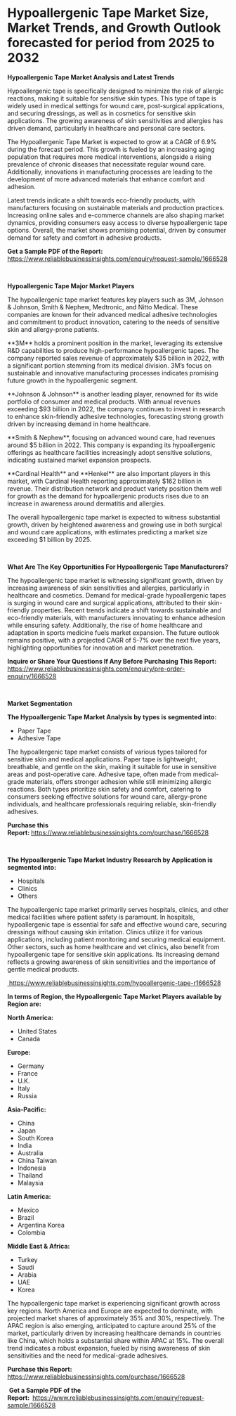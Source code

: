 <p><h1>Hypoallergenic Tape Market Size, Market Trends, and Growth Outlook forecasted for period from 2025 to 2032</h1></p><p><strong>Hypoallergenic Tape Market Analysis and Latest Trends</strong></p>
<p><p>Hypoallergenic tape is specifically designed to minimize the risk of allergic reactions, making it suitable for sensitive skin types. This type of tape is widely used in medical settings for wound care, post-surgical applications, and securing dressings, as well as in cosmetics for sensitive skin applications. The growing awareness of skin sensitivities and allergies has driven demand, particularly in healthcare and personal care sectors.</p><p>The Hypoallergenic Tape Market is expected to grow at a CAGR of 6.9% during the forecast period. This growth is fueled by an increasing aging population that requires more medical interventions, alongside a rising prevalence of chronic diseases that necessitate regular wound care. Additionally, innovations in manufacturing processes are leading to the development of more advanced materials that enhance comfort and adhesion.</p><p>Latest trends indicate a shift towards eco-friendly products, with manufacturers focusing on sustainable materials and production practices. Increasing online sales and e-commerce channels are also shaping market dynamics, providing consumers easy access to diverse hypoallergenic tape options. Overall, the market shows promising potential, driven by consumer demand for safety and comfort in adhesive products.</p></p>
<p><strong>Get a Sample PDF of the Report:&nbsp;</strong> <a href="https://www.reliablebusinessinsights.com/enquiry/request-sample/1666528?utm_campaign=96&utm_medium=2&utm_source=Github&utm_content=ia&utm_term=16042025&utm_id=hypoallergenic-tape">https://www.reliablebusinessinsights.com/enquiry/request-sample/1666528</a></p>
<p>&nbsp;</p>
<p><strong>Hypoallergenic Tape Major Market Players</strong></p>
<p><p>The hypoallergenic tape market features key players such as 3M, Johnson & Johnson, Smith & Nephew, Medtronic, and Nitto Medical. These companies are known for their advanced medical adhesive technologies and commitment to product innovation, catering to the needs of sensitive skin and allergy-prone patients.</p><p>**3M** holds a prominent position in the market, leveraging its extensive R&D capabilities to produce high-performance hypoallergenic tapes. The company reported sales revenue of approximately $35 billion in 2022, with a significant portion stemming from its medical division. 3M’s focus on sustainable and innovative manufacturing processes indicates promising future growth in the hypoallergenic segment.</p><p>**Johnson & Johnson** is another leading player, renowned for its wide portfolio of consumer and medical products. With annual revenues exceeding $93 billion in 2022, the company continues to invest in research to enhance skin-friendly adhesive technologies, forecasting strong growth driven by increasing demand in home healthcare.</p><p>**Smith & Nephew**, focusing on advanced wound care, had revenues around $5 billion in 2022. This company is expanding its hypoallergenic offerings as healthcare facilities increasingly adopt sensitive solutions, indicating sustained market expansion prospects.</p><p>**Cardinal Health** and **Henkel** are also important players in this market, with Cardinal Health reporting approximately $162 billion in revenue. Their distribution network and product variety position them well for growth as the demand for hypoallergenic products rises due to an increase in awareness around dermatitis and allergies.</p><p>The overall hypoallergenic tape market is expected to witness substantial growth, driven by heightened awareness and growing use in both surgical and wound care applications, with estimates predicting a market size exceeding $1 billion by 2025.</p></p>
<p>&nbsp;</p>
<p><strong>What Are The Key Opportunities For Hypoallergenic Tape Manufacturers?</strong></p>
<p><p>The hypoallergenic tape market is witnessing significant growth, driven by increasing awareness of skin sensitivities and allergies, particularly in healthcare and cosmetics. Demand for medical-grade hypoallergenic tapes is surging in wound care and surgical applications, attributed to their skin-friendly properties. Recent trends indicate a shift towards sustainable and eco-friendly materials, with manufacturers innovating to enhance adhesion while ensuring safety. Additionally, the rise of home healthcare and adaptation in sports medicine fuels market expansion. The future outlook remains positive, with a projected CAGR of 5-7% over the next five years, highlighting opportunities for innovation and market penetration.</p></p>
<p><strong>Inquire or Share Your Questions If Any Before Purchasing This Report:</strong> <a href="https://www.reliablebusinessinsights.com/enquiry/pre-order-enquiry/1666528?utm_campaign=96&utm_medium=2&utm_source=Github&utm_content=ia&utm_term=16042025&utm_id=hypoallergenic-tape">https://www.reliablebusinessinsights.com/enquiry/pre-order-enquiry/1666528</a></p>
<p>&nbsp;</p>
<p><strong>Market Segmentation</strong></p>
<p><strong>The Hypoallergenic Tape Market Analysis by types is segmented into:</strong></p>
<p><ul><li>Paper Tape</li><li>Adhesive Tape</li></ul></p>
<p><p>The hypoallergenic tape market consists of various types tailored for sensitive skin and medical applications. Paper tape is lightweight, breathable, and gentle on the skin, making it suitable for use in sensitive areas and post-operative care. Adhesive tape, often made from medical-grade materials, offers stronger adhesion while still minimizing allergic reactions. Both types prioritize skin safety and comfort, catering to consumers seeking effective solutions for wound care, allergy-prone individuals, and healthcare professionals requiring reliable, skin-friendly adhesives.</p></p>
<p><strong>Purchase this Report:&nbsp;</strong><a href="https://www.reliablebusinessinsights.com/purchase/1666528?utm_campaign=96&utm_medium=2&utm_source=Github&utm_content=ia&utm_term=16042025&utm_id=hypoallergenic-tape">https://www.reliablebusinessinsights.com/purchase/1666528</a></p>
<p>&nbsp;</p>
<p><strong>The Hypoallergenic Tape Market Industry Research by Application is segmented into:</strong></p>
<p><ul><li>Hospitals</li><li>Clinics</li><li>Others</li></ul></p>
<p><p>The hypoallergenic tape market primarily serves hospitals, clinics, and other medical facilities where patient safety is paramount. In hospitals, hypoallergenic tape is essential for safe and effective wound care, securing dressings without causing skin irritation. Clinics utilize it for various applications, including patient monitoring and securing medical equipment. Other sectors, such as home healthcare and vet clinics, also benefit from hypoallergenic tape for sensitive skin applications. Its increasing demand reflects a growing awareness of skin sensitivities and the importance of gentle medical products.</p></p>
<p><a href="https://www.reliablebusinessinsights.com/hypoallergenic-tape-r1666528?utm_campaign=96&utm_medium=2&utm_source=Github&utm_content=ia&utm_term=16042025&utm_id=hypoallergenic-tape">&nbsp;https://www.reliablebusinessinsights.com/hypoallergenic-tape-r1666528</a></p>
<p><strong>In terms of Region, the Hypoallergenic Tape Market Players available by Region are:</strong></p>
<p>
    <p> <strong> North America: </strong>
        <ul>
            <li>United States</li>
            <li>Canada</li>
        </ul>
        </p> 
    <p> <strong> Europe: </strong>
        <ul>
            <li>Germany</li>
            <li>France</li>
            <li>U.K.</li>
            <li>Italy</li>
            <li>Russia</li>
        </ul>
        </p> 
    <p> <strong> Asia-Pacific: </strong>
        <ul>
            <li>China</li>
            <li>Japan</li>
            <li>South Korea</li>
            <li>India</li>
            <li>Australia</li>
            <li>China Taiwan</li>
            <li>Indonesia</li>
            <li>Thailand</li>
            <li>Malaysia</li>
        </ul>
        </p> 
    <p> <strong> Latin America: </strong>
        <ul>
            <li>Mexico</li>
            <li>Brazil</li>
            <li>Argentina Korea</li>
            <li>Colombia</li>
        </ul>
        </p> 
    <p> <strong> Middle East & Africa: </strong>
        <ul>
            <li>Turkey</li>
            <li>Saudi</li>
            <li>Arabia</li>
            <li>UAE</li>
            <li>Korea</li>
        </ul>
    </p>
    </p>
<p><p>The hypoallergenic tape market is experiencing significant growth across key regions. North America and Europe are expected to dominate, with projected market shares of approximately 35% and 30%, respectively. The APAC region is also emerging, anticipated to capture around 25% of the market, particularly driven by increasing healthcare demands in countries like China, which holds a substantial share within APAC at 15%. The overall trend indicates a robust expansion, fueled by rising awareness of skin sensitivities and the need for medical-grade adhesives.</p></p>
<p><strong>Purchase this Report: </strong><a href="https://www.reliablebusinessinsights.com/purchase/1666528?utm_campaign=96&utm_medium=2&utm_source=Github&utm_content=ia&utm_term=16042025&utm_id=hypoallergenic-tape">https://www.reliablebusinessinsights.com/purchase/1666528</a></p>
<p>&nbsp;<strong>Get a Sample PDF of the Report:&nbsp;&nbsp;</strong><a href="https://www.reliablebusinessinsights.com/enquiry/request-sample/1666528?utm_campaign=96&utm_medium=2&utm_source=Github&utm_content=ia&utm_term=16042025&utm_id=hypoallergenic-tape">https://www.reliablebusinessinsights.com/enquiry/request-sample/1666528</a></p>
<p><strong></strong></p>
<p><p></p><p></p><p></p></p>